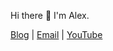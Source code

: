 Hi there 👋 I'm Alex.

[Blog](https://alexofrhodes.github.io)
| [Email](AnastasiouAlex@gmail.com) 
| [YouTube](https://bit.ly/3aLZU9M)
